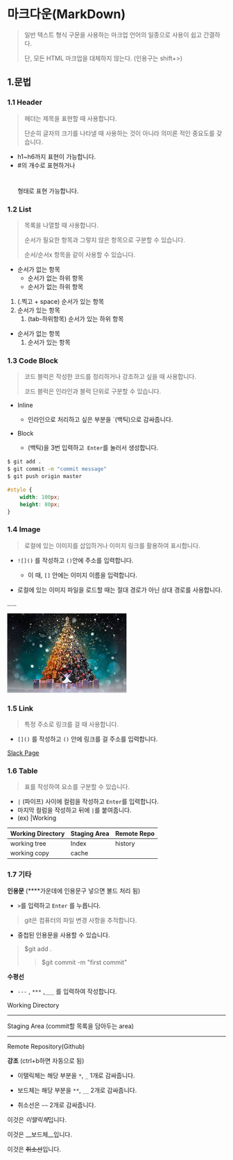 # 마크다운(MarkDown)

> 일반 텍스트 형식 구문을 사용하는 마크업 언어의 일종으로 사용이 쉽고 간결하다.
>
> 단, 모든 HTML 마크업을 대체하지 않는다. (인용구는 shift+>)

## 1.문법

### 1.1 Header

> 헤더는 제목을 표현할 때 사용합니다. 
>
> 단순히 글자의 크기를 나타낼 때 사용하는 것이 아니라 의미론 적인 중요도를 갖습니다. 

-  h1~h6까지 표현이 가능합니다.
- #의 개수로 표현하거나 <h1></h1> 형태로 표현 가능합니다. 

### 1.2 List

> 목록을 나열할 때 사용합니다.
>
> 순서가 필요한 항목과 그렇지 않은 항목으로 구분할 수 있습니다. 
>
> 순서/순서x 항목을 같이 사용할 수 있습니다.

- 순서가 없는 항목
  - 순서가 없는 하위 항목 
  - 순서가 없는 하위 항목

1. (.찍고 + space) 순서가 있는 항목
2. 순서가 있는 항목
   1. (tab-하위항목) 순서가 있는 하위 항목

- 순서가 없는 항목 
  1. 순서가 있는 항목

### 1.3 Code Block

> 코드 블럭은 작성한 코드를 정리하거나 강조하고 싶을 때 사용합니다.
>
> 코드 블럭은 인라인과 블럭 단위로 구분할 수 있습니다. 

- Inline
  - 인라인으로 처리하고 싶은 부분을 `(백틱)으로 감싸줍니다. 

- Block
  - (백틱)을 3번 입력하고` Enter`를 눌러서 생성합니다. 

```bash
$ git add .
$ git commit -m "commit message"
$ git push origin master
```

```css
#style {
    width: 100px;
    height: 80px;
}
```



### 1.4 Image

> 로컬에 있는 이미지를 삽입하거나 이미지 링크를 활용하여 표시합니다.

- `![]()` 를 작성하고 `()`안에 주소를 입력합니다. 
  - 이 때, `[]` 안에는 이미지 이름을 입력합니다.

- 로컬에 있는 이미지 파일을 로드할 때는 절대 경로가 아닌 상대 경로를 사용합니다. 

<img src="https://d22ir9aoo7cbf6.cloudfront.net/wp-content/uploads/sites/4/2019/10/Alila-Seminyak-Coastal-Christmas.jpg" alt="git(christmas)" style="zoom:20%;" />

![](.\images\christmas_image.jpg)



### 1.5 Link

> 특정 주소로 링크를 걸 때 사용합니다. 

- `[]()` 를 작성하고 `()` 안에 링크를 걸 주소를 입력합니다. 

[Slack Page](https://slack.com/intl/en-kr/)



### 1.6 Table

> 표를 작성하여 요소를 구분할 수 있습니다. 

- `|` (파이프) 사이에 컬럼을 작성하고 `Enter`를 입력합니다. 
- 마지막 컬럼을 작성하고 뒤에 `|`를 붙여줍니다.
- (ex) |Working

| Working Directory | Staging Area | Remote Repo |
| ----------------- | ------------ | ----------- |
| working tree      | Index        | history     |
| working copy      | cache        |             |

### 1.7 기타

**인용문** (****가운데에 인용문구 넣으면 볼드 처리 됨)

- `>`를 입력하고 `Enter` 를 누릅니다.

> git은 컴퓨터의 파일 변경 사항을 추적합니다.

- 중첩된 인용문을 사용할 수 있습니다.

> $git add .
>
> > $git commit -m "first commit"

**수평선**

- `---` , `***` ,`___` 를 입력하여 작성합니다.

Working Directory 

---

Staging Area (commit할 목록을 담아두는 area)

___

Remote Repository(Github)

**강조** (ctrl+b하면 자동으로 됨)

- 이탤릭체는 해당 부분을 `*`, `_` 1개로 감싸줍니다.

- 보드체는 해당 부분을 `**`, `__` 2개로 감싸줍니다.
- 취소선은 `~~` 2개로 감싸줍니다.

이것은 *이탤릭체*입니다.

이것은 __보드체__입니다.

이것은 ~~취소선~~입니다. 